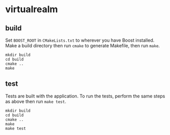 # virtualrealm

## build

Set `BOOST_ROOT` in `CMakeLists.txt` to wherever you have Boost installed. Make a build directory then run `cmake` to generate Makefile, then run `make`.

```
mkdir build
cd build
cmake ..
make
```


## test
Tests are built with the application. To run the tests, perform the same steps as above then run `make test`.

```
mkdir build
cd build
cmake ..
make
make test
```
